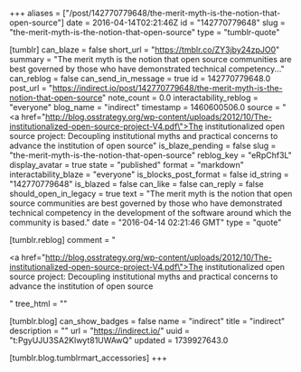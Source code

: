 +++
aliases = ["/post/142770779648/the-merit-myth-is-the-notion-that-open-source"]
date = 2016-04-14T02:21:46Z
id = "142770779648"
slug = "the-merit-myth-is-the-notion-that-open-source"
type = "tumblr-quote"

[tumblr]
can_blaze = false
short_url = "https://tmblr.co/ZY3jby24zpJO0"
summary = "The merit myth is the notion that open source communities are best governed by those who have demonstrated technical competency..."
can_reblog = false
can_send_in_message = true
id = 142770779648.0
post_url = "https://indirect.io/post/142770779648/the-merit-myth-is-the-notion-that-open-source"
note_count = 0.0
interactability_reblog = "everyone"
blog_name = "indirect"
timestamp = 1460600506.0
source = " <a href=\"http://blog.osstrategy.org/wp-content/uploads/2012/10/The-institutionalized-open-source-project-V4.pdf\">The institutionalized open source project: Decoupling institutional myths and practical concerns to advance the institution of open source</a>"
is_blaze_pending = false
slug = "the-merit-myth-is-the-notion-that-open-source"
reblog_key = "eRpChf3L"
display_avatar = true
state = "published"
format = "markdown"
interactability_blaze = "everyone"
is_blocks_post_format = false
id_string = "142770779648"
is_blazed = false
can_like = false
can_reply = false
should_open_in_legacy = true
text = "The merit myth is the notion that open source communities are best governed by those who have demonstrated technical competency in the development of the software around which the community is based."
date = "2016-04-14 02:21:46 GMT"
type = "quote"

[tumblr.reblog]
comment = "<p><a href=\"http://blog.osstrategy.org/wp-content/uploads/2012/10/The-institutionalized-open-source-project-V4.pdf\">The institutionalized open source project: Decoupling institutional myths and practical concerns to advance the institution of open source</a></p>"
tree_html = ""

[tumblr.blog]
can_show_badges = false
name = "indirect"
title = "indirect"
description = ""
url = "https://indirect.io/"
uuid = "t:PgyUJU3SA2Klwyt81UWAwQ"
updated = 1739927643.0

[tumblr.blog.tumblrmart_accessories]
+++
